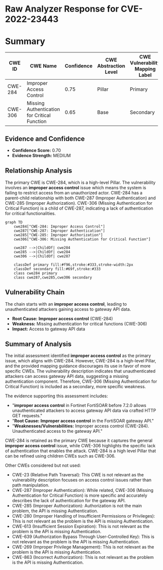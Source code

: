 # Raw Analyzer Response for CVE-2022-23443

# Summary
| CWE ID | CWE Name | Confidence | CWE Abstraction Level | CWE Vulnerability Mapping Label | CWE-Vulnerability Mapping Notes |
|---|---|---|---|---|---|
| CWE-284 | Improper Access Control | 0.75 | Pillar | Primary | Discouraged |
| CWE-306 | Missing Authentication for Critical Function | 0.65 | Base | Secondary | Allowed |

## Evidence and Confidence

*   **Confidence Score:** 0.70
*   **Evidence Strength:** MEDIUM

## Relationship Analysis
The primary CWE is CWE-284, which is a high-level Pillar. The vulnerability involves an **improper access control** issue which means the system is failing to restrict access from an unauthorized actor. CWE-284 has a parent-child relationship with both CWE-287 (Improper Authentication) and CWE-285 (Improper Authorization). CWE-306 (Missing Authentication for Critical Function) is a child of CWE-287, indicating a lack of authentication for critical functionalities.

```mermaid
graph TD
    cwe284["CWE-284: Improper Access Control"]
    cwe287["CWE-287: Improper Authentication"]
    cwe285["CWE-285: Improper Authorization"]
    cwe306["CWE-306: Missing Authentication for Critical Function"]

    cwe287 -->|ChildOf| cwe284
    cwe285 -->|ChildOf| cwe284
    cwe306 -->|ChildOf| cwe287

    classDef primary fill:#f96,stroke:#333,stroke-width:2px
    classDef secondary fill:#69f,stroke:#333
    class cwe284 primary
    class cwe287,cwe285,cwe306 secondary
```

## Vulnerability Chain
The chain starts with an **improper access control**, leading to unauthenticated attackers gaining access to gateway API data.
  - **Root Cause:** **Improper access control** (CWE-284)
  - **Weakness:** Missing authentication for critical functions (CWE-306)
  - **Impact:** Access to gateway API data

## Summary of Analysis
The initial assessment identified **improper access control** as the primary issue, which aligns with CWE-284. However, CWE-284 is a high-level Pillar, and the provided mapping guidance discourages its use in favor of more specific CWEs. The vulnerability description indicates that unauthenticated attackers can access gateway API data, suggesting a missing authentication component. Therefore, CWE-306 (Missing Authentication for Critical Function) is included as a secondary, more specific weakness.

The evidence supporting this assessment includes:
*   "**improper access control** in Fortinet FortiSOAR before 7.2.0 allows unauthenticated attackers to access gateway API data via crafted HTTP GET requests."
*   "**Root Cause:** **Improper access control** in the FortiSOAR gateway API."
*   "**Weaknesses/Vulnerabilities:** Improper access control (CWE-284). Unauthenticated access to the gateway API."

CWE-284 is retained as the primary CWE because it captures the general **improper access control** issue, while CWE-306 highlights the specific lack of authentication that enables the attack. CWE-284 is a high level Pillar that can be refined using children CWEs such as CWE-306.

Other CWEs considered but not used:

*   CWE-23 (Relative Path Traversal): This CWE is not relevant as the vulnerability description focuses on access control issues rather than path manipulation.
*   CWE-287 (Improper Authentication): While related, CWE-306 (Missing Authentication for Critical Function) is more specific and accurately describes the lack of authentication for the gateway API.
*   CWE-285 (Improper Authorization): Authorization is not the main problem, the API is missing Authentication.
*   CWE-280 (Improper Handling of Insufficient Permissions or Privileges): This is not relevant as the problem is the API is missing Authentication.
*   CWE-613 (Insufficient Session Expiration): This is not relevant as the problem is the API is missing Authentication.
*   CWE-639 (Authorization Bypass Through User-Controlled Key): This is not relevant as the problem is the API is missing Authentication.
*   CWE-269 (Improper Privilege Management): This is not relevant as the problem is the API is missing Authentication.
*   CWE-863 (Incorrect Authorization): This is not relevant as the problem is the API is missing Authentication.